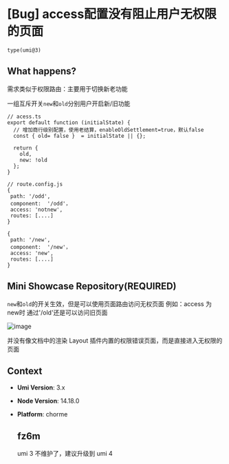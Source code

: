 # [Bug] access配置没有阻止用户无权限的页面

`type(umi@3)`

  <!--
感谢您向我们反馈问题，为了高效的解决问题，我们期望你能提供以下信息：
-->

## What happens?

需求类似于权限路由：主要用于切换新老功能

一组互斥开关`new`和`old`分别用户开启新/旧功能

```
// acess.ts
export default function (initialState) {
  // 增加商行级别配置，使用老结算，enableOldSettlement=true，默认false
  const { old= false }  = initialState || {};

  return {
    old,
    new: !old
  };
}

// route.config.js
{
 path: '/odd',
 component:  '/odd'，
 access: 'notnew',
 routes: [....]
}

{
 path: '/new',
 component:  '/new'，
 access: 'new',
 routes: [....]
}
```

## Mini Showcase Repository(REQUIRED)

`new`和`old`的开关生效，但是可以使用页面路由访问无权页面 例如：access 为 new时 通过'/old'还是可以访问旧页面

![image](https://github.com/umijs/umi/assets/70825886/3c7ab04b-1924-480e-9fa7-5faadb388f7d)

并没有像文档中的渲染 Layout 插件内置的权限错误页面，而是直接进入无权限的页面

## Context

- **Umi Version**: 3.x
- **Node Version**: 14.18.0
- **Platform**: chorme

  ## fz6m

  umi 3 不维护了，建议升级到 umi 4

